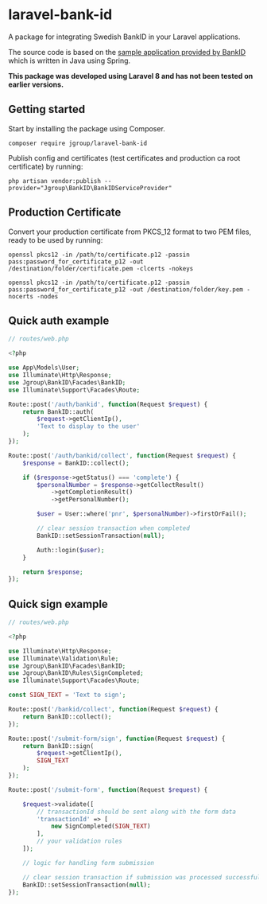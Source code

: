 # laravel-bank-id

A package for integrating Swedish BankID in your Laravel applications.

The source code is based on the [sample application provided by BankID](https://github.com/BankID/SampleCode) which is written in Java using Spring.

**This package was developed using Laravel 8 and has not been tested on earlier versions.**

## Getting started

Start by installing the package using Composer.

`composer require jgroup/laravel-bank-id`

Publish config and certificates (test certificates and production ca root certificate) by running:

`php artisan vendor:publish --provider="Jgroup\BankID\BankIDServiceProvider"`

## Production Certificate

Convert your production certificate from PKCS_12 format to two PEM files, ready to be used by running:

`openssl pkcs12 -in /path/to/certificate.p12 -passin pass:password_for_certificate_p12 -out /destination/folder/certificate.pem -clcerts -nokeys`

`openssl pkcs12 -in /path/to/certificate.p12 -passin pass:password_for_certificate_p12 -out /destination/folder/key.pem -nocerts -nodes`

## Quick auth example

```php
// routes/web.php

<?php

use App\Models\User;
use Illuminate\Http\Response;
use Jgroup\BankID\Facades\BankID;
use Illuminate\Support\Facades\Route;

Route::post('/auth/bankid', function(Request $request) {
    return BankID::auth(
        $request->getClientIp(),
        'Text to display to the user'
    );
});

Route::post('/auth/bankid/collect', function(Request $request) {
    $response = BankID::collect();

    if ($response->getStatus() === 'complete') {
        $personalNumber = $response->getCollectResult()
            ->getCompletionResult()
            ->getPersonalNumber();

        $user = User::where('pnr', $personalNumber)->firstOrFail();

        // clear session transaction when completed
        BankID::setSessionTransaction(null);

        Auth::login($user);
    }

    return $response;
});
```

## Quick sign example

```php
// routes/web.php

<?php

use Illuminate\Http\Response;
use Illuminate\Validation\Rule;
use Jgroup\BankID\Facades\BankID;
use Jgroup\BankID\Rules\SignCompleted;
use Illuminate\Support\Facades\Route;

const SIGN_TEXT = 'Text to sign';

Route::post('/bankid/collect', function(Request $request) {
    return BankID::collect();
});

Route::post('/submit-form/sign', function(Request $request) {
    return BankID::sign(
        $request->getClientIp(),
        SIGN_TEXT
    );
});

Route::post('/submit-form', function(Request $request) {

    $request->validate([
        // transactionId should be sent along with the form data
        'transactionId' => [
            new SignCompleted(SIGN_TEXT)
        ],
        // your validation rules
    ]);

    // logic for handling form submission

    // clear session transaction if submission was processed successfully
    BankID::setSessionTransaction(null);
});

```

